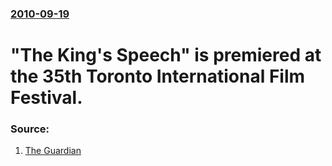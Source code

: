 ### [2010-09-19](/news/2010/09/19/index.md)

# "The King's Speech" is premiered at the 35th Toronto International Film Festival. 




### Source:

1. [The Guardian](http://www.guardian.co.uk/film/filmblog/2010/sep/20/toronto-film-festival-roundup-kings-speech)
